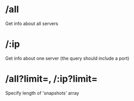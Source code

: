 # /all

Get info about all servers

# /:ip

Get info about one server (the query should include a port)

# /all?limit=<number>, /:ip?limit=<number>

Specify length of 'snapshots' array
